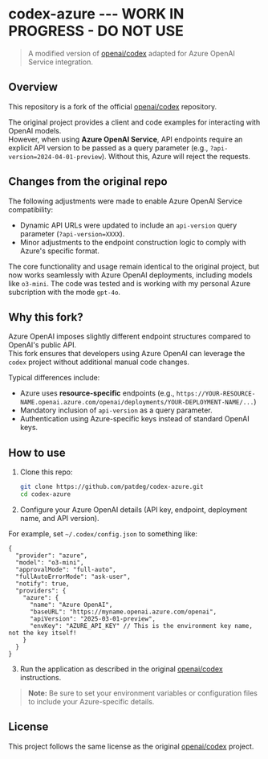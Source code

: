 # codex-azure --- WORK IN PROGRESS - DO NOT USE

> A modified version of [openai/codex](https://github.com/openai/codex) adapted for Azure OpenAI Service integration.

## Overview

This repository is a fork of the official [openai/codex](https://github.com/openai/codex) repository.

The original project provides a client and code examples for interacting with OpenAI models.  
However, when using **Azure OpenAI Service**, API endpoints require an explicit API version to be passed as a query parameter (e.g., `?api-version=2024-04-01-preview`). Without this, Azure will reject the requests.

<!-- Begin ToC -->
<!-- End ToC -->

## Changes from the original repo

The following adjustments were made to enable Azure OpenAI Service compatibility:

- Dynamic API URLs were updated to include an `api-version` query parameter (`?api-version=XXXX`).
- Minor adjustments to the endpoint construction logic to comply with Azure's specific format.

The core functionality and usage remain identical to the original project, but now works seamlessly with Azure OpenAI deployments, including models like `o3-mini`. The code was tested and is working with my personal Azure subcription with the mode `gpt-4o`.

## Why this fork?

Azure OpenAI imposes slightly different endpoint structures compared to OpenAI's public API.  
This fork ensures that developers using Azure OpenAI can leverage the `codex` project without additional manual code changes.

Typical differences include:

- Azure uses **resource-specific** endpoints (e.g., `https://YOUR-RESOURCE-NAME.openai.azure.com/openai/deployments/YOUR-DEPLOYMENT-NAME/...`)
- Mandatory inclusion of `api-version` as a query parameter.
- Authentication using Azure-specific keys instead of standard OpenAI keys.

## How to use

1. Clone this repo:

   ```bash
   git clone https://github.com/patdeg/codex-azure.git
   cd codex-azure
   ```

2. Configure your Azure OpenAI details (API key, endpoint, deployment name, and API version).

For example, set `~/.codex/config.json` to something like:

```
{
  "provider": "azure",
  "model": "o3-mini",
  "approvalMode": "full-auto",
  "fullAutoErrorMode": "ask-user",
  "notify": true,
  "providers": {
    "azure": {
      "name": "Azure OpenAI",
      "baseURL": "https://myname.openai.azure.com/openai",
      "apiVersion": "2025-03-01-preview",
      "envKey": "AZURE_API_KEY" // This is the environment key name, not the key itself!
    }
  }
}
```

3. Run the application as described in the original [openai/codex](https://github.com/openai/codex) instructions.

> **Note:** Be sure to set your environment variables or configuration files to include your Azure-specific details.

## License

This project follows the same license as the original [openai/codex](https://github.com/openai/codex) project.
